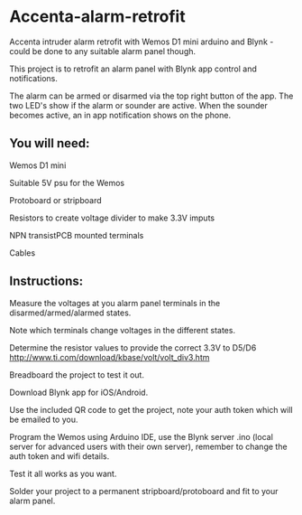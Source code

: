 # Accenta-alarm-retrofit
Accenta intruder alarm retrofit with Wemos D1 mini arduino and Blynk - could be done to any suitable alarm panel though.

This project is to retrofit an alarm panel with Blynk app control and notifications.

The alarm can be armed or disarmed via the top right button of the app.
The two LED's show if the alarm or sounder are active.
When the sounder becomes active, an in app notification shows on the phone.

You will need:
-------------

Wemos D1 mini

Suitable 5V psu for the Wemos

Protoboard or stripboard

Resistors to create voltage divider to make 3.3V imputs

NPN transistPCB mounted terminals

Cables



Instructions:
-------------

Measure the voltages at you alarm panel terminals in the disarmed/armed/alarmed states.

Note which terminals change voltages in the different states.

Determine the resistor values to provide the correct 3.3V to D5/D6 http://www.ti.com/download/kbase/volt/volt_div3.htm

Breadboard the project to test it out. 

Download Blynk app for iOS/Android. 

Use the included QR code to get the project, note your auth token which will be emailed to you. 

Program the Wemos using Arduino IDE, use the Blynk server .ino  (local server for advanced users with their own server), remember to change the auth token and wifi details. 

Test it all works as you want. 

Solder your project to a permanent stripboard/protoboard and fit to your alarm panel.
